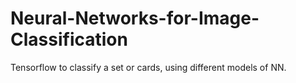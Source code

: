 # Neural-Networks-for-Image-Classification
Tensorflow to classify a set or cards, using different models of NN.
